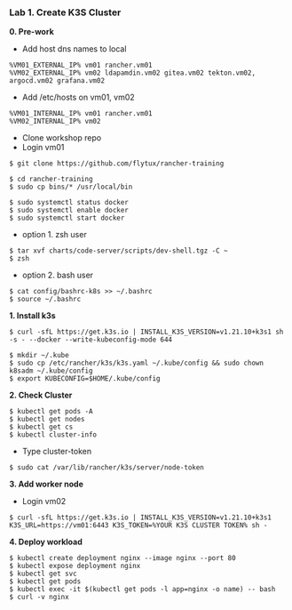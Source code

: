 ### Lab 1. Create K3S Cluster

**0. Pre-work**

- Add host dns names to local
~~~
%VM01_EXTERNAL_IP% vm01 rancher.vm01
%VM02_EXTERNAL_IP% vm02 ldapamdin.vm02 gitea.vm02 tekton.vm02, argocd.vm02 grafana.vm02
~~~

- Add /etc/hosts on vm01, vm02

~~~
%VM01_INTERNAL_IP% vm01 rancher.vm01
%VM02_INTERNAL_IP% vm02 
~~~

- Clone workshop repo 
- Login vm01

~~~
$ git clone https://github.com/flytux/rancher-training

$ cd rancher-training
$ sudo cp bins/* /usr/local/bin

$ sudo systemctl status docker
$ sudo systemctl enable docker
$ sudo systemctl start docker
~~~

- option 1. zsh user
~~~
$ tar xvf charts/code-server/scripts/dev-shell.tgz -C ~
$ zsh
~~~

- option 2. bash user
~~~
$ cat config/bashrc-k8s >> ~/.bashrc
$ source ~/.bashrc
~~~


**1. Install k3s**

~~~
$ curl -sfL https://get.k3s.io | INSTALL_K3S_VERSION=v1.21.10+k3s1 sh -s - --docker --write-kubeconfig-mode 644

$ mkdir ~/.kube
$ sudo cp /etc/rancher/k3s/k3s.yaml ~/.kube/config && sudo chown k8sadm ~/.kube/config
$ export KUBECONFIG=$HOME/.kube/config
~~~

**2. Check Cluster**

~~~
$ kubectl get pods -A
$ kubectl get nodes
$ kubectl get cs
$ kubectl cluster-info
~~~

- Type cluster-token

~~~
$ sudo cat /var/lib/rancher/k3s/server/node-token
~~~

**3. Add worker node**

- Login vm02

~~~
$ curl -sfL https://get.k3s.io | INSTALL_K3S_VERSION=v1.21.10+k3s1 K3S_URL=https://vm01:6443 K3S_TOKEN=%YOUR K3S CLUSTER TOKEN% sh -
~~~

**4. Deploy workload**

~~~
$ kubectl create deployment nginx --image nginx --port 80
$ kubectl expose deployment nginx
$ kubectl get svc
$ kubectl get pods
$ kubectl exec -it $(kubectl get pods -l app=nginx -o name) -- bash
$ curl -v nginx
~~~

